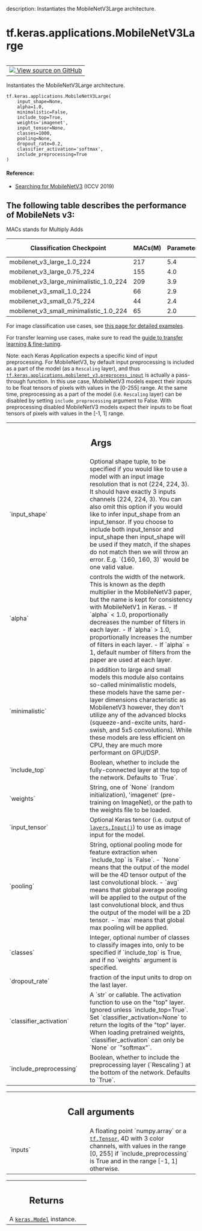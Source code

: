 description: Instantiates the MobileNetV3Large architecture.

<div itemscope itemtype="http://developers.google.com/ReferenceObject">
<meta itemprop="name" content="tf.keras.applications.MobileNetV3Large" />
<meta itemprop="path" content="Stable" />
</div>

# tf.keras.applications.MobileNetV3Large

<!-- Insert buttons and diff -->

<table class="tfo-notebook-buttons tfo-api nocontent" align="left">
<td>
  <a target="_blank" href="https://github.com/keras-team/keras/tree/v2.15.0/keras/applications/mobilenet_v3.py#L486-L546">
    <img src="https://www.tensorflow.org/images/GitHub-Mark-32px.png" />
    View source on GitHub
  </a>
</td>
</table>



Instantiates the MobileNetV3Large architecture.


<pre class="devsite-click-to-copy prettyprint lang-py tfo-signature-link">
<code>tf.keras.applications.MobileNetV3Large(
    input_shape=None,
    alpha=1.0,
    minimalistic=False,
    include_top=True,
    weights=&#x27;imagenet&#x27;,
    input_tensor=None,
    classes=1000,
    pooling=None,
    dropout_rate=0.2,
    classifier_activation=&#x27;softmax&#x27;,
    include_preprocessing=True
)
</code></pre>



<!-- Placeholder for "Used in" -->


#### Reference:


- [Searching for MobileNetV3](
    https://arxiv.org/pdf/1905.02244.pdf) (ICCV 2019)

The following table describes the performance of MobileNets v3:
------------------------------------------------------------------------
MACs stands for Multiply Adds

|Classification Checkpoint|MACs(M)|Parameters(M)|Top1 Accuracy|Pixel1 CPU(ms)|
|---|---|---|---|---|
| mobilenet_v3_large_1.0_224              | 217 | 5.4 |   75.6   |   51.2  |
| mobilenet_v3_large_0.75_224             | 155 | 4.0 |   73.3   |   39.8  |
| mobilenet_v3_large_minimalistic_1.0_224 | 209 | 3.9 |   72.3   |   44.1  |
| mobilenet_v3_small_1.0_224              | 66  | 2.9 |   68.1   |   15.8  |
| mobilenet_v3_small_0.75_224             | 44  | 2.4 |   65.4   |   12.8  |
| mobilenet_v3_small_minimalistic_1.0_224 | 65  | 2.0 |   61.9   |   12.2  |

For image classification use cases, see
[this page for detailed examples](
  https://keras.io/api/applications/#usage-examples-for-image-classification-models).

For transfer learning use cases, make sure to read the
[guide to transfer learning & fine-tuning](
  https://keras.io/guides/transfer_learning/).

Note: each Keras Application expects a specific kind of input preprocessing.
For MobileNetV3, by default input preprocessing is included as a part of the
model (as a `Rescaling` layer), and thus
<a href="../../../tf/keras/applications/mobilenet_v3/preprocess_input.md"><code>tf.keras.applications.mobilenet_v3.preprocess_input</code></a> is actually a
pass-through function. In this use case, MobileNetV3 models expect their
inputs to be float tensors of pixels with values in the [0-255] range.
At the same time, preprocessing as a part of the model (i.e. `Rescaling`
layer) can be disabled by setting `include_preprocessing` argument to False.
With preprocessing disabled MobileNetV3 models expect their inputs to be float
tensors of pixels with values in the [-1, 1] range.

<!-- Tabular view -->
 <table class="responsive fixed orange">
<colgroup><col width="214px"><col></colgroup>
<tr><th colspan="2"><h2 class="add-link">Args</h2></th></tr>

<tr>
<td>
`input_shape`<a id="input_shape"></a>
</td>
<td>
Optional shape tuple, to be specified if you would
like to use a model with an input image resolution that is not
(224, 224, 3).
It should have exactly 3 inputs channels (224, 224, 3).
You can also omit this option if you would like
to infer input_shape from an input_tensor.
If you choose to include both input_tensor and input_shape then
input_shape will be used if they match, if the shapes
do not match then we will throw an error.
E.g. `(160, 160, 3)` would be one valid value.
</td>
</tr><tr>
<td>
`alpha`<a id="alpha"></a>
</td>
<td>
controls the width of the network. This is known as the
depth multiplier in the MobileNetV3 paper, but the name is kept for
consistency with MobileNetV1 in Keras.
- If `alpha` < 1.0, proportionally decreases the number
    of filters in each layer.
- If `alpha` > 1.0, proportionally increases the number
    of filters in each layer.
- If `alpha` = 1, default number of filters from the paper
    are used at each layer.
</td>
</tr><tr>
<td>
`minimalistic`<a id="minimalistic"></a>
</td>
<td>
In addition to large and small models this module also
contains so-called minimalistic models, these models have the same
per-layer dimensions characteristic as MobilenetV3 however, they don't
utilize any of the advanced blocks (squeeze-and-excite units, hard-swish,
and 5x5 convolutions). While these models are less efficient on CPU, they
are much more performant on GPU/DSP.
</td>
</tr><tr>
<td>
`include_top`<a id="include_top"></a>
</td>
<td>
Boolean, whether to include the fully-connected
layer at the top of the network. Defaults to `True`.
</td>
</tr><tr>
<td>
`weights`<a id="weights"></a>
</td>
<td>
String, one of `None` (random initialization),
'imagenet' (pre-training on ImageNet),
or the path to the weights file to be loaded.
</td>
</tr><tr>
<td>
`input_tensor`<a id="input_tensor"></a>
</td>
<td>
Optional Keras tensor (i.e. output of
<a href="../../../tf/keras/Input.md"><code>layers.Input()</code></a>)
to use as image input for the model.
</td>
</tr><tr>
<td>
`pooling`<a id="pooling"></a>
</td>
<td>
String, optional pooling mode for feature extraction
when `include_top` is `False`.
- `None` means that the output of the model
    will be the 4D tensor output of the
    last convolutional block.
- `avg` means that global average pooling
    will be applied to the output of the
    last convolutional block, and thus
    the output of the model will be a
    2D tensor.
- `max` means that global max pooling will
    be applied.
</td>
</tr><tr>
<td>
`classes`<a id="classes"></a>
</td>
<td>
Integer, optional number of classes to classify images
into, only to be specified if `include_top` is True, and
if no `weights` argument is specified.
</td>
</tr><tr>
<td>
`dropout_rate`<a id="dropout_rate"></a>
</td>
<td>
fraction of the input units to drop on the last layer.
</td>
</tr><tr>
<td>
`classifier_activation`<a id="classifier_activation"></a>
</td>
<td>
A `str` or callable. The activation function to use
on the "top" layer. Ignored unless `include_top=True`. Set
`classifier_activation=None` to return the logits of the "top" layer.
When loading pretrained weights, `classifier_activation` can only
be `None` or `"softmax"`.
</td>
</tr><tr>
<td>
`include_preprocessing`<a id="include_preprocessing"></a>
</td>
<td>
Boolean, whether to include the preprocessing
layer (`Rescaling`) at the bottom of the network. Defaults to `True`.
</td>
</tr>
</table>



<!-- Tabular view -->
 <table class="responsive fixed orange">
<colgroup><col width="214px"><col></colgroup>
<tr><th colspan="2"><h2 class="add-link">Call arguments</h2></th></tr>

<tr>
<td>
`inputs`<a id="inputs"></a>
</td>
<td>
A floating point `numpy.array` or a <a href="../../../tf/Tensor.md"><code>tf.Tensor</code></a>, 4D with 3 color
channels, with values in the range [0, 255] if `include_preprocessing`
is True and in the range [-1, 1] otherwise.
</td>
</tr>
</table>



<!-- Tabular view -->
 <table class="responsive fixed orange">
<colgroup><col width="214px"><col></colgroup>
<tr><th colspan="2"><h2 class="add-link">Returns</h2></th></tr>
<tr class="alt">
<td colspan="2">
A <a href="../../../tf/keras/Model.md"><code>keras.Model</code></a> instance.
</td>
</tr>

</table>

